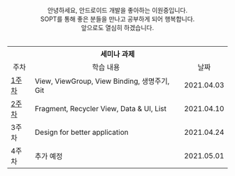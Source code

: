 ﻿<p align="center">
안녕하세요, 안드로이드 개발을 좋아하는 이원중입니다.<br>
SOPT를 통해 좋은 분들을 만나고 공부하게 되어 행복합니다.<br>
앞으로도 열심히 하겠습니다.<br>
<br>
</p>
<table align="center">
<tr>
<th colspan="3"> 세미나 과제 </th>
</tr>
<tr>
<td align="center">주차</td>
<td align="center">학습 내용</td>
<td align="center">날짜</td>
</tr>
<tr>
<td><a href="https://github.com/BE-SOPT-Android-First-Class/WonJoongRoid/tree/master/First_Seminar">1주차</a></td>
<td>View, ViewGroup, View Binding, 생명주기, Git</td>
<td>2021.04.03</td>
</tr>
<tr>
<td><a href="https://github.com/BE-SOPT-Android-First-Class/WonJoongRoid/tree/master/Second_Seminar">2주차</a></td>
<td>Fragment, Recycler View, Data & UI, List</td>
<td>2021.04.10</td>
</tr>
<tr>
<td>3주차</td>
<td>Design for better application</td>
<td>2021.04.24</td>
</tr>
<tr>
<td>4주차</td>
<td>추가 예정</td>
<td>2021.05.01</td>
</tr>
</table>
